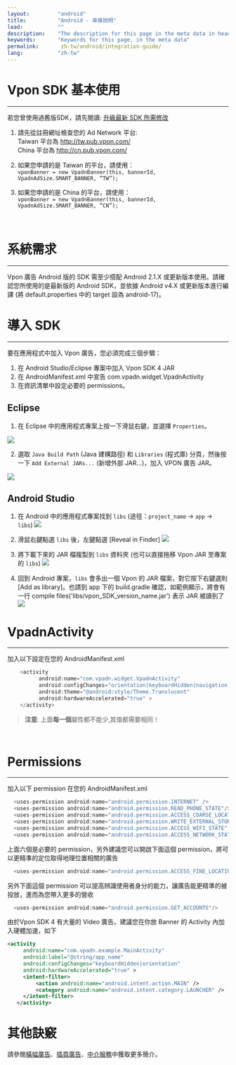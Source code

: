 ```yaml
---
layout:         "android"
title:          "Android - 串接說明"
lead:           ""
description:    "The description for this page in the meta data in header."
keywords:       "Keywords for this page, in the meta data"
permalink:       zh-tw/android/integration-guide/
lang:           "zh-tw"
---
```


# Vpon SDK 基本使用
----
若您曾使用過舊版SDK，請先閱讀: [升級最新 SDK 所需修改](../../latest-news/update-to-SDK4_2_x/)

1. 請先從註冊網址檢查您的 Ad Network 平台: <br>
Taiwan 平台為 <http://tw.pub.vpon.com/> <br>
China  平台為 <http://cn.pub.vpon.com/>

2. 如果您申請的是 Taiwan 的平台，請使用： <br>
`vponBanner = new VpadnBanner(this, bannerId, VpadnAdSize.SMART_BANNER,
“TW”);`

3. 如果您申請的是 China 的平台，請使用： <br>
`vponBanner = new VpadnBanner(this, bannerId, VpadnAdSize.SMART_BANNER,
“CN”);`
<br>


# 系統需求
-----------
Vpon 廣告 Android 版的 SDK 需至少搭配 Android 2.1.X 或更新版本使用。請確認您所使用的是最新版的 Android SDK，並依據 Android v4.X 或更新版本進行編譯 (將 default.properties 中的 target 設為 android-17)。

# 導入 SDK
----------
要在應用程式中加入 Vpon 廣告，您必須完成三個步驟：

1. 在 Android Studio/Eclipse 專案中加入 Vpon SDK 4 JAR
2. 在 AndroidManifest.xml 中宣告 com.vpadn.widget.VpadnActivity
3. 在資訊清單中設定必要的 permissions。


## Eclipse
1. 在 Eclipse 中的應用程式專案上按一下滑鼠右鍵，並選擇 `Properties`。
<img src="../../../assets/img/A-sdk330-01.png" >

2. 選取 `Java Build Path` (Java 建構路徑) 和 `Libraries` (程式庫) 分頁，然後按一下 `Add External JARs...` (新增外部 JAR...)，加入 VPON 廣告 JAR。
<img src="../../../assets/img/A-sdk330-02.png" >

## Android Studio
1. 在 Android 中的應用程式專案找到 `libs` (途徑：`project_name` -> `app` -> `libs`)
![]({{site.baseurl}}/assets/img/ProjectLibFolder.jpg)


2. 滑鼠右鍵點選 `libs` 後，左鍵點選 [Reveal in Finder]
![]({{site.baseurl}}/assets/img/DropJarFileToLibFolder.jpg)


3. 將下載下來的 JAR 檔複製到 `libs` 資料夾 (也可以直接拖移 Vpon JAR 至專案的 `libs`)
![]({{site.baseurl}}/assets/img/MainInterface.jpg)



4. 回到 Android 專案，`libs` 會多出一個 Vpon 的 JAR 檔案，對它按下右鍵選則 [Add as library]。也請到 app 下的 build.gradle 確認，如範例顯示，將會有一行 compile files('libs/vpon_SDK_version_name.jar') 表示 JAR 被讀到了
![]({{site.baseurl}}/assets/img/ModifyBuildGradle.jpg)


# VpadnActivity
---
加入以下設定在您的 AndroidManifest.xml

``` java
    <activity
          android:name="com.vpadn.widget.VpadnActivity"
          android:configChanges="orientation|keyboardHidden|navigation|keyboard|screenLayout|uiMode|screenSize|smallestScreenSize"
          android:theme="@android:style/Theme.Translucent"
          android:hardwareAccelerated="true" >
    </activity>
```
> **注意**: 上面**每一個**屬性都不能少,其值都需要相同！

<br>

# Permissions
---
加入以下 permission 在您的 AndroidManifest.xml

```java
  <uses-permission android:name="android.permission.INTERNET" />
  <uses-permission android:name="android.permission.READ_PHONE_STATE"/>
  <uses-permission android:name="android.permission.ACCESS_COARSE_LOCATION"/>
  <uses-permission android:name="android.permission.WRITE_EXTERNAL_STORAGE" />
  <uses-permission android:name="android.permission.ACCESS_WIFI_STATE" />
  <uses-permission android:name="android.permission.ACCESS_NETWORK_STATE"/>
```
上面六個是必要的 permission，另外建議您可以開啟下面這個 permission，將可以更精準的定位取得地理位置相關的廣告


```java
  <uses-permission android:name="android.permission.ACCESS_FINE_LOCATION"/>
```
另外下面這個 permission 可以提高辨識使用者身分的能力，讓廣告能更精準的被投放，進而為您帶入更多的營收


```java
  <uses-permission android:name="android.permission.GET_ACCOUNTS"/>
```

由於Vpon SDK 4 有大量的 Video 廣告，建議您在你放 Banner 的 Activity 內加入硬體加速，如下


```xml
<activity
     android:name="com.vpadn.example.MainActivity"
     android:label="@string/app_name"
     android:configChanges="keyboardHidden|orientation"
     android:hardwareAccelerated="true" >
     <intent-filter>
         <action android:name="android.intent.action.MAIN" />
         <category android:name="android.intent.category.LAUNCHER" />
     </intent-filter>
   </activity>
```



# 其他訣竅
請參閱[橫幅廣告](../banner)、[插頁廣告](../Interstitial)、[中介服務](../mediation)中獲取更多簡介。
